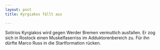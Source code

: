 ```yaml
---
layout: post
title: Kyrgiakos fällt aus

---
```


Sotirios Kyrgiakos wird gegen Werder Bremen vermutlich ausfallen. Er zog sich in Rostock einen Muskelfaserriss im Adduktorenbereich zu. Für ihn dürfte Marco Russ in die Startformation rücken.


